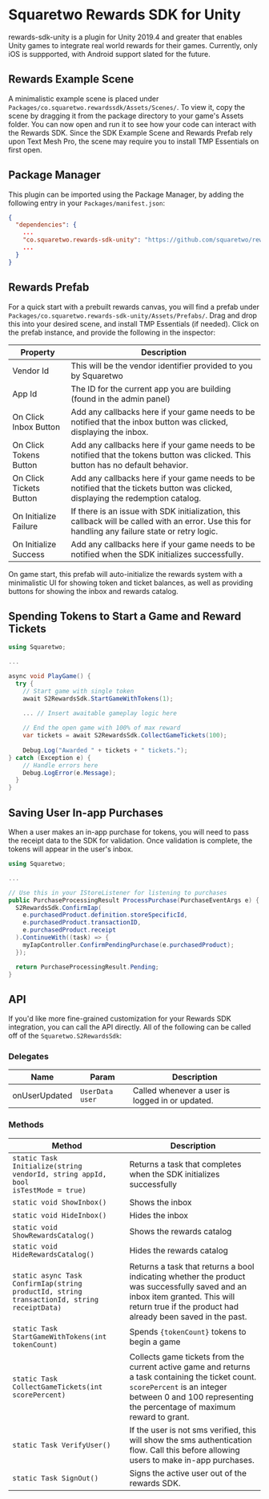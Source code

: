 # Squaretwo Rewards SDK for Unity

rewards-sdk-unity is a plugin for Unity 2019.4 and greater that enables Unity games to integrate real world rewards for their games.
Currently, only iOS is suppported, with Android support slated for the future.

## Rewards Example Scene

A minimalistic example scene is placed under `Packages/co.squaretwo.rewardssdk/Assets/Scenes/`. To view it, copy the scene by dragging it from the package directory to your game's Assets folder. You can now open and run it to see how your code can interact with the Rewards SDK. Since the SDK Example Scene and Rewards Prefab rely upon Text Mesh Pro, the scene may require you to install TMP Essentials on first open.

## Package Manager

This plugin can be imported using the Package Manager, by adding the following entry in your `Packages/manifest.json`:

```json
{
  "dependencies": {
    ...
    "co.squaretwo.rewards-sdk-unity": "https://github.com/squaretwo/rewards-sdk-unity.git",
    ...
  }
}
```

## Rewards Prefab

For a quick start with a prebuilt rewards canvas, you will find a prefab under `Packages/co.squaretwo.rewards-sdk-unity/Assets/Prefabs/`. Drag and drop this into your desired scene, and install TMP Essentials (if needed). Click on the prefab instance, and provide the following in the inspector: 

| Property | Description |
| -------- | ----------- |
| Vendor Id | This will be the vendor identifier provided to you by Squaretwo        |
| App Id | The ID for the current app you are building (found in the admin panel) |
| On Click Inbox Button | Add any callbacks here if your game needs to be notified that the inbox button was clicked, displaying the inbox. |
| On Click Tokens Button | Add any callbacks here if your game needs to be notified that the tokens button was clicked. This button has no default behavior. |
| On Click Tickets Button | Add any callbacks here if your game needs to be notified that the tickets button was clicked, displaying the redemption catalog. |
| On Initialize Failure | If there is an issue with SDK initialization, this callback will be called with an error. Use this for handling any failure state or retry logic. |
| On Initialize Success | Add any callbacks here if your game needs to be notified when the SDK initializes successfully. |

On game start, this prefab will auto-initialize the rewards system with a minimalistic UI for showing token and ticket balances, as well as providing buttons for showing the inbox and rewards catalog.

## Spending Tokens to Start a Game and Reward Tickets

```cs
using Squaretwo;

...

async void PlayGame() {
  try {
    // Start game with single token
    await S2RewardsSdk.StartGameWithTokens(1);

    ... // Insert awaitable gameplay logic here
    
    // End the open game with 100% of max reward
    var tickets = await S2RewardsSdk.CollectGameTickets(100);
    
    Debug.Log("Awarded " + tickets + " tickets.");
} catch (Exception e) {
    // Handle errors here
    Debug.LogError(e.Message);
  }
}
```

## Saving User In-app Purchases

When a user makes an in-app purchase for tokens, you will need to pass the receipt data to the SDK for validation. Once validation is complete, the tokens will appear in the user's inbox.

```cs
using Squaretwo;

...

// Use this in your IStoreListener for listening to purchases
public PurchaseProcessingResult ProcessPurchase(PurchaseEventArgs e) {
  S2RewardsSdk.ConfirmIap(
    e.purchasedProduct.definition.storeSpecificId,
    e.purchasedProduct.transactionID,
    e.purchasedProduct.receipt
  ).ContinueWith((task) => {
    myIapController.ConfirmPendingPurchase(e.purchasedProduct);
  });

  return PurchaseProcessingResult.Pending;
}
```

## API

If you'd like more fine-grained customization for your Rewards SDK integration, you can call the API directly. All of the following can be called off of the `Squaretwo.S2RewardsSdk`:

### Delegates

| Name          | Param         | Description |
| ------------- | ------------- | ----------- |
| onUserUpdated | <code>UserData user</code> | Called whenever a user is logged in or updated. |

### Methods

| Method | Description |
| ------ | ----------- |
| <code>static Task Initialize(string vendorId, string appId, bool isTestMode = true)</code> | Returns a task that completes when the SDK initializes successfully |
| <code>static void ShowInbox()</code> | Shows the inbox |
| <code>static void HideInbox()</code> | Hides the inbox |
| <code>static void ShowRewardsCatalog()</code> | Shows the rewards catalog |
| <code>static void HideRewardsCatalog()</code> | Hides the rewards catalog |
| <code>static async Task<bool> ConfirmIap(string productId, string transactionId, string receiptData)</code> | Returns a task that returns a bool indicating whether the product was successfully saved and an inbox item granted. This will return true if the product had already been saved in the past. |
| <code>static Task StartGameWithTokens(int tokenCount)</code> | Spends `{tokenCount}` tokens to begin a game |
| <code>static Task<int> CollectGameTickets(int scorePercent) | Collects game tickets from the current active game and returns a task containing the ticket count. `scorePercent` is an integer between 0 and 100 representing the percentage of maximum reward to grant. |
| <code>static Task VerifyUser()</code> | If the user is not sms verified, this will show the sms authentication flow. Call this before allowing users to make in-app purchases. |
| <code>static Task SignOut()</code> | Signs the active user out of the rewards SDK. |





























